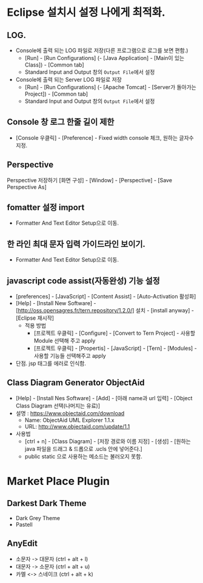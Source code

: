 # Eclipse 설치시 설정 나에게 최적화.

## LOG.
- Console에 출력 되는 LOG 파일로 저장(다른 프로그램으로 로그를 보면 편함.)
  - [Run] - [Run Configurations] (- [Java Application] - [Main이 있는 Class]) - [Common tab]
  - Standard Input and Output 창의 `Output File`에서 설정
- Console에 출력 되는 Server LOG 파일로 저장
  - [Run] - [Run Configurations] (- [Apache Tomcat] - [Server가 돌아가는 Project]) - [Common tab]
  - Standard Input and Output 창의 `Output File`에서 설정

## Console 창 로그 한줄 길이 제한
- [Console 우클릭] - [Preference] - Fixed width console 체크, 원하는 글자수 지정.

## Perspective
Perspective 저장하기
[화면 구성] - [Window] - [Perspective] - [Save Perspective As]

## fomatter 설정 import
- Formatter And Text Editor Setup으로 이동.

## 한 라인 최대 문자 입력 가이드라인 보이기.
- Formatter And Text Editor Setup으로 이동.

## javascript code assist(자동완성) 기능 설정
- [preferences] - [JavaScript] - [Content Assist] - [Auto-Activation 활성화]
- [Help] - [Install New Software] - [http://oss.opensagres.fr/tern.repository/1.2.0/] 설치 - [install anyway] - [Eclipse 재시작]
  - 적용 방법
    - [프로젝트 우클릭] - [Configure] - [Convert to Tern Project] - 사용할 Module 선택해 주고 apply
    - [프로젝트 우클릭] - [Propertis] - [JavaScript] - [Tern] - [Modules] - 사용할 기능들 선택해주고 apply
- 단점. jsp 태그를 에러로 인식함.

## Class Diagram Generator ObjectAid
- [Help] - [Install Nes Software] - [Add] - [아래 name과 url 입력] - [Object Class Diagram 선택(나머지는 유료)]
- 설명 : https://www.objectaid.com/download
    - Name: ObjectAid UML Explorer 1.1.x
    - URL: http://www.objectaid.com/update/1.1
- 사용법
    - [ctrl + n] - [Class Diagram] - [저장 경로와 이름 지정] - [생성] - [원하는 java 파일을 드래그 & 드롭으로 .ucls 안에 넣어준다.]
    - public static 으로 사용하는 메소드는 불러오지 못함.

# Market Place Plugin
## Darkest Dark Theme
- Dark Grey Theme
- Pastell
## AnyEdit
- 소문자 -> 대문자 (ctrl + alt + l)
- 대문자 -> 소문자 (ctrl + alt + u)
- 카멜 <-> 스네이크 (ctrl + alt + k)

